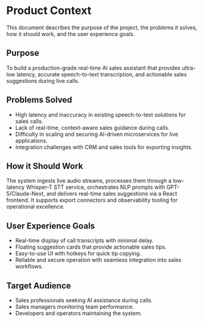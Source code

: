 # Product Context

This document describes the purpose of the project, the problems it solves, how it should work, and the user experience goals.

## Purpose

To build a production-grade real-time AI sales assistant that provides ultra-low latency, accurate speech-to-text transcription, and actionable sales suggestions during live calls.

## Problems Solved

- High latency and inaccuracy in existing speech-to-text solutions for sales calls.
- Lack of real-time, context-aware sales guidance during calls.
- Difficulty in scaling and securing AI-driven microservices for live applications.
- Integration challenges with CRM and sales tools for exporting insights.

## How it Should Work

The system ingests live audio streams, processes them through a low-latency Whisper-T STT service, orchestrates NLP prompts with GPT-5/Claude-Next, and delivers real-time sales suggestions via a React frontend. It supports export connectors and observability tooling for operational excellence.

## User Experience Goals

- Real-time display of call transcripts with minimal delay.
- Floating suggestion cards that provide actionable sales tips.
- Easy-to-use UI with hotkeys for quick tip copying.
- Reliable and secure operation with seamless integration into sales workflows.

## Target Audience

- Sales professionals seeking AI assistance during calls.
- Sales managers monitoring team performance.
- Developers and operators maintaining the system.
